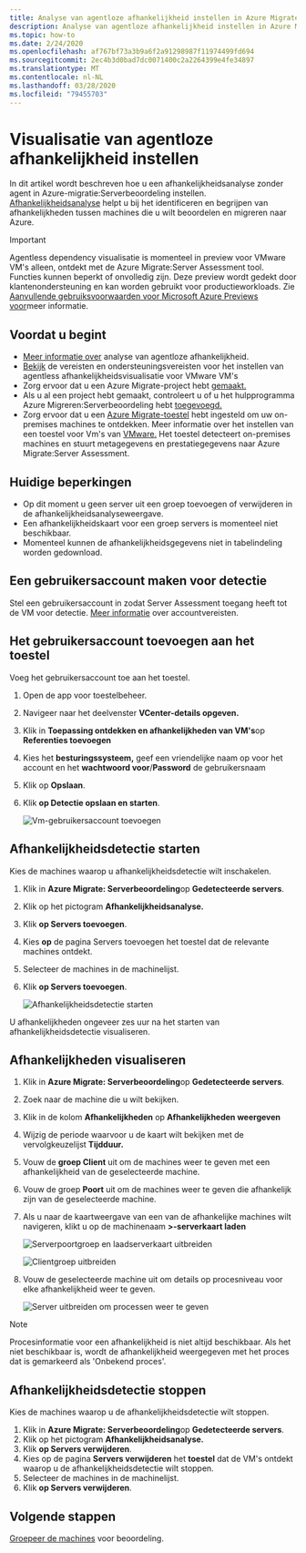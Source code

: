 ```yaml
---
title: Analyse van agentloze afhankelijkheid instellen in Azure Migrate Server Assessment
description: Analyse van agentloze afhankelijkheid instellen in Azure Migrate Server Assessment.
ms.topic: how-to
ms.date: 2/24/2020
ms.openlocfilehash: af767bf73a3b9a6f2a91298987f11974499fd694
ms.sourcegitcommit: 2ec4b3d0bad7dc0071400c2a2264399e4fe34897
ms.translationtype: MT
ms.contentlocale: nl-NL
ms.lasthandoff: 03/28/2020
ms.locfileid: "79455703"
---
```

# <a name="set-up-agentless-dependency-visualization"></a>Visualisatie van agentloze afhankelijkheid instellen 

In dit artikel wordt beschreven hoe u een afhankelijkheidsanalyse zonder agent in Azure-migratie:Serverbeoordeling instellen. [Afhankelijkheidsanalyse](concepts-dependency-visualization.md) helpt u bij het identificeren en begrijpen van afhankelijkheden tussen machines die u wilt beoordelen en migreren naar Azure.


> [!IMPORTANT]
> Agentless dependency visualisatie is momenteel in preview voor VMware VM's alleen, ontdekt met de Azure Migrate:Server Assessment tool.
> Functies kunnen beperkt of onvolledig zijn.
> Deze preview wordt gedekt door klantenondersteuning en kan worden gebruikt voor productieworkloads.
> Zie [Aanvullende gebruiksvoorwaarden voor Microsoft Azure Previews voor](https://azure.microsoft.com/support/legal/preview-supplemental-terms/)meer informatie.



## <a name="before-you-start"></a>Voordat u begint

- [Meer informatie over](concepts-dependency-visualization.md#agentless-analysis) analyse van agentloze afhankelijkheid.
- [Bekijk](migrate-support-matrix-vmware.md#agentless-dependency-analysis-requirements) de vereisten en ondersteuningsvereisten voor het instellen van agentless afhankelijkheidsvisualisatie voor VMware VM's
- Zorg ervoor dat u een Azure Migrate-project hebt [gemaakt.](how-to-add-tool-first-time.md)
- Als u al een project hebt gemaakt, controleert u of u het hulpprogramma Azure Migreren:Serverbeoordeling hebt [toegevoegd.](how-to-assess.md)
- Zorg ervoor dat u een [Azure Migrate-toestel](migrate-appliance.md) hebt ingesteld om uw on-premises machines te ontdekken. Meer informatie over het instellen van een toestel voor Vm's van [VMware.](how-to-set-up-appliance-vmware.md) Het toestel detecteert on-premises machines en stuurt metagegevens en prestatiegegevens naar Azure Migrate:Server Assessment.


## <a name="current-limitations"></a>Huidige beperkingen

- Op dit moment u geen server uit een groep toevoegen of verwijderen in de afhankelijkheidsanalyseweergave.
- Een afhankelijkheidskaart voor een groep servers is momenteel niet beschikbaar.
- Momenteel kunnen de afhankelijkheidsgegevens niet in tabelindeling worden gedownload.

## <a name="create-a-user-account-for-discovery"></a>Een gebruikersaccount maken voor detectie

Stel een gebruikersaccount in zodat Server Assessment toegang heeft tot de VM voor detectie. [Meer informatie](migrate-support-matrix-vmware.md#agentless-dependency-analysis-requirements) over accountvereisten.


## <a name="add-the-user-account-to-the-appliance"></a>Het gebruikersaccount toevoegen aan het toestel

Voeg het gebruikersaccount toe aan het toestel.

1. Open de app voor toestelbeheer. 
2. Navigeer naar het deelvenster **VCenter-details opgeven.**
3. Klik in **Toepassing ontdekken en afhankelijkheden van VM's**op **Referenties toevoegen**
3. Kies het **besturingssysteem,** geef een vriendelijke naam op voor het account en het **wachtwoord voor**/**Password** de gebruikersnaam
6. Klik op **Opslaan**.
7. Klik **op Detectie opslaan en starten**.

    ![Vm-gebruikersaccount toevoegen](./media/how-to-create-group-machine-dependencies-agentless/add-vm-credential.png)

## <a name="start-dependency-discovery"></a>Afhankelijkheidsdetectie starten

Kies de machines waarop u afhankelijkheidsdetectie wilt inschakelen.

1. Klik in **Azure Migrate: Serverbeoordeling**op **Gedetecteerde servers**.
2. Klik op het pictogram **Afhankelijkheidsanalyse.**
3. Klik **op Servers toevoegen**.
3. Kies **op** de pagina Servers toevoegen het toestel dat de relevante machines ontdekt.
4. Selecteer de machines in de machinelijst.
5. Klik **op Servers toevoegen**.

    ![Afhankelijkheidsdetectie starten](./media/how-to-create-group-machine-dependencies-agentless/start-dependency-discovery.png)

U afhankelijkheden ongeveer zes uur na het starten van afhankelijkheidsdetectie visualiseren.

## <a name="visualize-dependencies"></a>Afhankelijkheden visualiseren

1. Klik in **Azure Migrate: Serverbeoordeling**op **Gedetecteerde servers**.
2. Zoek naar de machine die u wilt bekijken.
3. Klik in de kolom **Afhankelijkheden** op **Afhankelijkheden weergeven**
4. Wijzig de periode waarvoor u de kaart wilt bekijken met de vervolgkeuzelijst **Tijdduur.**
5. Vouw de **groep Client** uit om de machines weer te geven met een afhankelijkheid van de geselecteerde machine.
6. Vouw de groep **Poort** uit om de machines weer te geven die afhankelijk zijn van de geselecteerde machine.
7. Als u naar de kaartweergave van een van de afhankelijke machines wilt navigeren, klikt u op de machinenaam **>-serverkaart laden**

    ![Serverpoortgroep en laadserverkaart uitbreiden](./media/how-to-create-group-machine-dependencies-agentless/load-server-map.png)

    ![Clientgroep uitbreiden ](./media/how-to-create-group-machine-dependencies-agentless/expand-client-group.png)

8. Vouw de geselecteerde machine uit om details op procesniveau voor elke afhankelijkheid weer te geven.

    ![Server uitbreiden om processen weer te geven](./media/how-to-create-group-machine-dependencies-agentless/expand-server-processes.png)

> [!NOTE]
> Procesinformatie voor een afhankelijkheid is niet altijd beschikbaar. Als het niet beschikbaar is, wordt de afhankelijkheid weergegeven met het proces dat is gemarkeerd als 'Onbekend proces'.

## <a name="stop-dependency-discovery"></a>Afhankelijkheidsdetectie stoppen

Kies de machines waarop u de afhankelijkheidsdetectie wilt stoppen.

1. Klik in **Azure Migrate: Serverbeoordeling**op **Gedetecteerde servers**.
2. Klik op het pictogram **Afhankelijkheidsanalyse.**
3. Klik **op Servers verwijderen**.
3. Kies op de pagina **Servers verwijderen** het **toestel** dat de VM's ontdekt waarop u de afhankelijkheidsdetectie wilt stoppen.
4. Selecteer de machines in de machinelijst.
5. Klik **op Servers verwijderen**.


## <a name="next-steps"></a>Volgende stappen

[Groepeer de machines](how-to-create-a-group.md) voor beoordeling.
